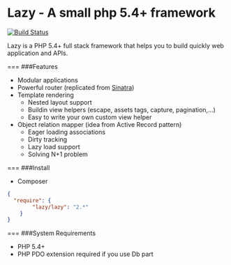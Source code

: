 Lazy - A small php 5.4+ framework
====
[![Build Status](https://travis-ci.org/lytc/lazy.png?branch=master)](https://travis-ci.org/lytc/lazy)

Lazy is a PHP 5.4+ full stack framework that helps you to build quickly web application and APIs.

===
###Features
- Modular applications
- Powerful router (replicated from [Sinatra](http://www.sinatrarb.com/))
- Template rendering
  + Nested layout support
  + Buildin view helpers (escape, assets tags, capture, pagination,...)
  + Easy to write your own custom view helper
- Object relation mapper (idea from Active Record pattern)
  + Eager loading associations
  + Dirty tracking
  + Lazy load support
  + Solving N+1 problem

===
###Install
- Composer
```json
{
  "require": {
        "lazy/lazy": "2.*"
    }
}
```

===
###System Requirements
- PHP 5.4+
- PHP PDO extension required if you use Db part
  
